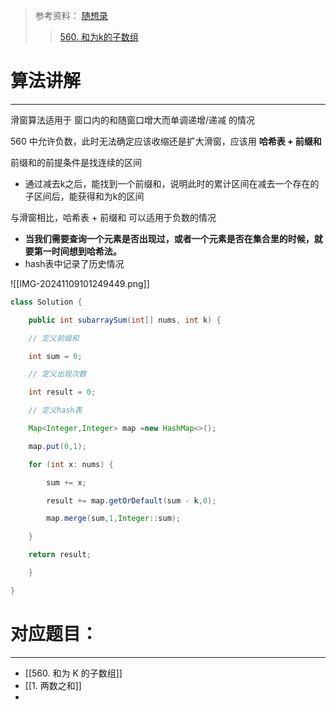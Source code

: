 >参考资料：
>[随想录](https://programmercarl.com/0209.%E9%95%BF%E5%BA%A6%E6%9C%80%E5%B0%8F%E7%9A%84%E5%AD%90%E6%95%B0%E7%BB%84.html#%E6%80%9D%E8%B7%AF)
>>[560. 和为k的子数组](https://github.com/doocs/leetcode/blob/main/solution/0500-0599/0560.Subarray%20Sum%20Equals%20K/README.md)


# 算法讲解
---
滑窗算法适用于 窗口内的和随窗口增大而单调递增/递减 的情况

560 中允许负数，此时无法确定应该收缩还是扩大滑窗，应该用 **哈希表 + 前缀和**

前缀和的前提条件是找连续的区间

- 通过减去k之后，能找到一个前缀和，说明此时的累计区间在减去一个存在的子区间后，能获得和为k的区间

与滑窗相比，哈希表 + 前缀和 可以适用于负数的情况

- **当我们需要查询一个元素是否出现过，或者一个元素是否在集合里的时候，就要第一时间想到哈希法。**
- hash表中记录了历史情况

![[IMG-20241109101249449.png]]

```JAVA
class Solution {

    public int subarraySum(int[] nums, int k) {

    // 定义前缀和

    int sum = 0;

    // 定义出现次数

    int result = 0;

    // 定义hash表

    Map<Integer,Integer> map =new HashMap<>();

    map.put(0,1);

    for (int x: nums) {

        sum += x;

        result += map.getOrDefault(sum - k,0);

        map.merge(sum,1,Integer::sum);

    }

    return result;

    }

}
```

# 对应题目：
---
- [[560. 和为 K 的子数组]]
- [[1. 两数之和]]
- 
